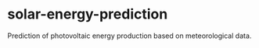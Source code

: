 # solar-energy-prediction
Prediction of photovoltaic energy production based on meteorological data.
